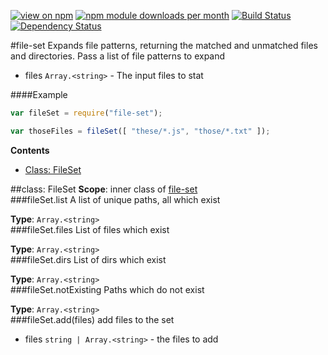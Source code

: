 [![view on npm](http://img.shields.io/npm/v/file-set.svg)](https://www.npmjs.org/package/file-set)
[![npm module downloads per month](http://img.shields.io/npm/dm/file-set.svg)](https://www.npmjs.org/package/file-set)
[![Build Status](https://travis-ci.org/75lb/file-set.svg?branch=master)](https://travis-ci.org/75lb/file-set)
[![Dependency Status](https://david-dm.org/75lb/file-set.svg)](https://david-dm.org/75lb/file-set)

<a name="module_file-set"></a>
#file-set
Expands file patterns, returning the matched and unmatched files and directories. 
Pass a list of file patterns to expand


- files `Array.<string>` - The input files to stat

  
####Example
```js
var fileSet = require("file-set");

var thoseFiles = fileSet([ "these/*.js", "those/*.txt" ]);
```
**Contents**
* [Class: FileSet](#module_file-set.FileSet)

<a name="module_file-set.FileSet"></a>

##class: FileSet
**Scope**: inner class of [file-set](#module_file-set)  
<a name="module_file-set.FileSet#list"></a>
###fileSet.list
A list of unique paths, all which exist

**Type**: `Array.<string>`  
<a name="module_file-set.FileSet#files"></a>
###fileSet.files
List of files which exist

**Type**: `Array.<string>`  
<a name="module_file-set.FileSet#dirs"></a>
###fileSet.dirs
List of dirs which exist

**Type**: `Array.<string>`  
<a name="module_file-set.FileSet#notExisting"></a>
###fileSet.notExisting
Paths which do not exist

**Type**: `Array.<string>`  
<a name="module_file-set.FileSet#add"></a>
###fileSet.add(files)
add files to the set


- files `string | Array.<string>` - the files to add

